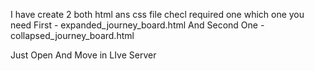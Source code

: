 I have create 2 both html ans css file checl required one which one you need First - expanded_journey_board.html
And Second One - collapsed_journey_board.html


Just Open And Move in LIve Server
